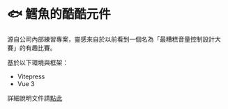 # 🐟 鱈魚的酷酷元件

源自公司內部練習專案，靈感來自於以前看到一個名為「最糟糕音量控制設計大賽」的有趣比賽。

基於以下環境與框架：

- Vitepress
- Vue 3

詳細說明文件請[點此](https://chillcomponent.codlin.me/)
